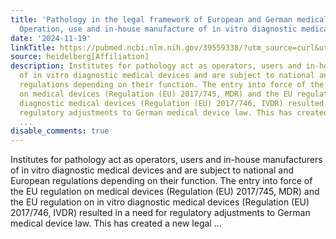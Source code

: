 ```yaml
---
title: 'Pathology in the legal framework of European and German medical device law:
  Operation, use and in-house manufacture of in vitro diagnostic medical devices'
date: '2024-11-19'
linkTitle: https://pubmed.ncbi.nlm.nih.gov/39559338/?utm_source=curl&utm_medium=rss&utm_campaign=pubmed-2&utm_content=1FakS-2QOkCT8HsMOQP1bCRQ4YzyumYOmxmF0moLsQ3dFB1E9V&fc=20220326224207&ff=20241119173556&v=2.18.0.post9+e462414
source: heidelberg[Affiliation]
description: Institutes for pathology act as operators, users and in-house manufacturers
  of in vitro diagnostic medical devices and are subject to national and European
  regulations depending on their function. The entry into force of the EU regulation
  on medical devices (Regulation (EU) 2017/745, MDR) and the EU regulation on in vitro
  diagnostic medical devices (Regulation (EU) 2017/746, IVDR) resulted in a need for
  regulatory adjustments to German medical device law. This has created a new legal
  ...
disable_comments: true
---
```

Institutes for pathology act as operators, users and in-house manufacturers of in vitro diagnostic medical devices and are subject to national and European regulations depending on their function. The entry into force of the EU regulation on medical devices (Regulation (EU) 2017/745, MDR) and the EU regulation on in vitro diagnostic medical devices (Regulation (EU) 2017/746, IVDR) resulted in a need for regulatory adjustments to German medical device law. This has created a new legal ...